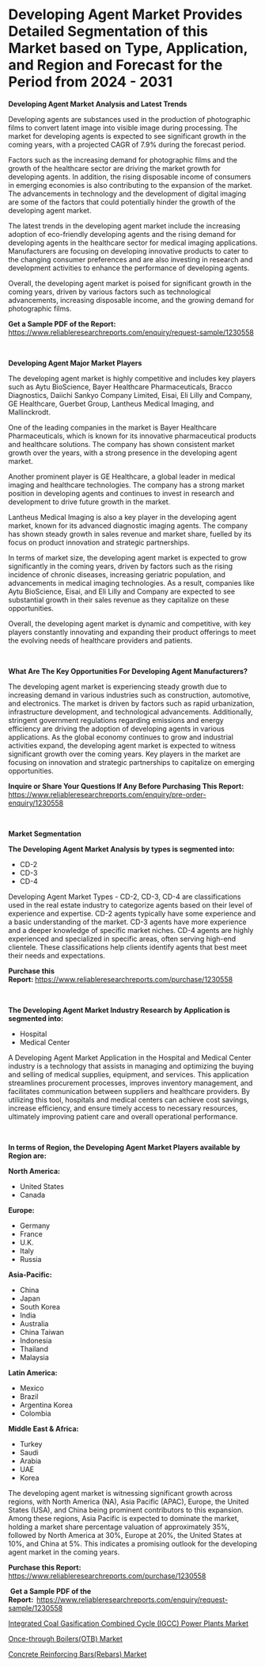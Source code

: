 <p><h1>Developing Agent Market Provides Detailed Segmentation of this Market based on Type, Application, and Region and Forecast for the Period from 2024 - 2031</h1></p><p><strong>Developing Agent Market Analysis and Latest Trends</strong></p>
<p><p>Developing agents are substances used in the production of photographic films to convert latent image into visible image during processing. The market for developing agents is expected to see significant growth in the coming years, with a projected CAGR of 7.9% during the forecast period. </p><p>Factors such as the increasing demand for photographic films and the growth of the healthcare sector are driving the market growth for developing agents. In addition, the rising disposable income of consumers in emerging economies is also contributing to the expansion of the market. The advancements in technology and the development of digital imaging are some of the factors that could potentially hinder the growth of the developing agent market.</p><p>The latest trends in the developing agent market include the increasing adoption of eco-friendly developing agents and the rising demand for developing agents in the healthcare sector for medical imaging applications. Manufacturers are focusing on developing innovative products to cater to the changing consumer preferences and are also investing in research and development activities to enhance the performance of developing agents.</p><p>Overall, the developing agent market is poised for significant growth in the coming years, driven by various factors such as technological advancements, increasing disposable income, and the growing demand for photographic films.</p></p>
<p><strong>Get a Sample PDF of the Report:&nbsp;</strong> <a href="https://www.reliableresearchreports.com/enquiry/request-sample/1230558">https://www.reliableresearchreports.com/enquiry/request-sample/1230558</a></p>
<p>&nbsp;</p>
<p><strong>Developing Agent Major Market Players</strong></p>
<p><p>The developing agent market is highly competitive and includes key players such as Aytu BioScience, Bayer Healthcare Pharmaceuticals, Bracco Diagnostics, Daiichi Sankyo Company Limited, Eisai, Eli Lilly and Company, GE Healthcare, Guerbet Group, Lantheus Medical Imaging, and Mallinckrodt. </p><p>One of the leading companies in the market is Bayer Healthcare Pharmaceuticals, which is known for its innovative pharmaceutical products and healthcare solutions. The company has shown consistent market growth over the years, with a strong presence in the developing agent market. </p><p>Another prominent player is GE Healthcare, a global leader in medical imaging and healthcare technologies. The company has a strong market position in developing agents and continues to invest in research and development to drive future growth in the market. </p><p>Lantheus Medical Imaging is also a key player in the developing agent market, known for its advanced diagnostic imaging agents. The company has shown steady growth in sales revenue and market share, fuelled by its focus on product innovation and strategic partnerships.</p><p>In terms of market size, the developing agent market is expected to grow significantly in the coming years, driven by factors such as the rising incidence of chronic diseases, increasing geriatric population, and advancements in medical imaging technologies. As a result, companies like Aytu BioScience, Eisai, and Eli Lilly and Company are expected to see substantial growth in their sales revenue as they capitalize on these opportunities.</p><p>Overall, the developing agent market is dynamic and competitive, with key players constantly innovating and expanding their product offerings to meet the evolving needs of healthcare providers and patients.</p></p>
<p>&nbsp;</p>
<p><strong>What Are The Key Opportunities For Developing Agent Manufacturers?</strong></p>
<p><p>The developing agent market is experiencing steady growth due to increasing demand in various industries such as construction, automotive, and electronics. The market is driven by factors such as rapid urbanization, infrastructure development, and technological advancements. Additionally, stringent government regulations regarding emissions and energy efficiency are driving the adoption of developing agents in various applications. As the global economy continues to grow and industrial activities expand, the developing agent market is expected to witness significant growth over the coming years. Key players in the market are focusing on innovation and strategic partnerships to capitalize on emerging opportunities.</p></p>
<p><strong>Inquire or Share Your Questions If Any Before Purchasing This Report:</strong> <a href="https://www.reliableresearchreports.com/enquiry/pre-order-enquiry/1230558">https://www.reliableresearchreports.com/enquiry/pre-order-enquiry/1230558</a></p>
<p>&nbsp;</p>
<p><strong>Market Segmentation</strong></p>
<p><strong>The Developing Agent Market Analysis by types is segmented into:</strong></p>
<p><ul><li>CD-2</li><li>CD-3</li><li>CD-4</li></ul></p>
<p><p>Developing Agent Market Types - CD-2, CD-3, CD-4 are classifications used in the real estate industry to categorize agents based on their level of experience and expertise. CD-2 agents typically have some experience and a basic understanding of the market. CD-3 agents have more experience and a deeper knowledge of specific market niches. CD-4 agents are highly experienced and specialized in specific areas, often serving high-end clientele. These classifications help clients identify agents that best meet their needs and expectations.</p></p>
<p><strong>Purchase this Report:&nbsp;</strong><a href="https://www.reliableresearchreports.com/purchase/1230558">https://www.reliableresearchreports.com/purchase/1230558</a></p>
<p>&nbsp;</p>
<p><strong>The Developing Agent Market Industry Research by Application is segmented into:</strong></p>
<p><ul><li>Hospital</li><li>Medical Center</li></ul></p>
<p><p>A Developing Agent Market Application in the Hospital and Medical Center industry is a technology that assists in managing and optimizing the buying and selling of medical supplies, equipment, and services. This application streamlines procurement processes, improves inventory management, and facilitates communication between suppliers and healthcare providers. By utilizing this tool, hospitals and medical centers can achieve cost savings, increase efficiency, and ensure timely access to necessary resources, ultimately improving patient care and overall operational performance.</p></p>
<p>&nbsp;</p>
<p><strong>In terms of Region, the Developing Agent Market Players available by Region are:</strong></p>
<p>
    <p> <strong> North America: </strong>
        <ul>
            <li>United States</li>
            <li>Canada</li>
        </ul>
        </p> 
    <p> <strong> Europe: </strong>
        <ul>
            <li>Germany</li>
            <li>France</li>
            <li>U.K.</li>
            <li>Italy</li>
            <li>Russia</li>
        </ul>
        </p> 
    <p> <strong> Asia-Pacific: </strong>
        <ul>
            <li>China</li>
            <li>Japan</li>
            <li>South Korea</li>
            <li>India</li>
            <li>Australia</li>
            <li>China Taiwan</li>
            <li>Indonesia</li>
            <li>Thailand</li>
            <li>Malaysia</li>
        </ul>
        </p> 
    <p> <strong> Latin America: </strong>
        <ul>
            <li>Mexico</li>
            <li>Brazil</li>
            <li>Argentina Korea</li>
            <li>Colombia</li>
        </ul>
        </p> 
    <p> <strong> Middle East & Africa: </strong>
        <ul>
            <li>Turkey</li>
            <li>Saudi</li>
            <li>Arabia</li>
            <li>UAE</li>
            <li>Korea</li>
        </ul>
    </p>
    </p>
<p><p>The developing agent market is witnessing significant growth across regions, with North America (NA), Asia Pacific (APAC), Europe, the United States (USA), and China being prominent contributors to this expansion. Among these regions, Asia Pacific is expected to dominate the market, holding a market share percentage valuation of approximately 35%, followed by North America at 30%, Europe at 20%, the United States at 10%, and China at 5%. This indicates a promising outlook for the developing agent market in the coming years.</p></p>
<p><strong>Purchase this Report: </strong><a href="https://www.reliableresearchreports.com/purchase/1230558">https://www.reliableresearchreports.com/purchase/1230558</a></p>
<p>&nbsp;<strong>Get a Sample PDF of the Report:&nbsp;&nbsp;</strong><a href="https://www.reliableresearchreports.com/enquiry/request-sample/1230558">https://www.reliableresearchreports.com/enquiry/request-sample/1230558</a></p>
<p><strong></strong></p>
<p><p><a href="https://view.publitas.com/reportprime-1/integrated-coal-gasification-combined-cycle-igcc-power-plants-market-analysis-examines-its-scope-on-growth-opportunities-and-forecasted-trends-spanning-from-2023-to-2030/">Integrated Coal Gasification Combined Cycle (IGCC) Power Plants Market</a></p><p><a href="https://view.publitas.com/reportprime-1/once-through-boilers-otb-market-provides-a-comprehensive-analysis-including-a-macro-overview-of-the-market-as-well-as-micro-details-such-as-market-size-and-competitive-landscape/">Once-through Boilers(OTB) Market</a></p><p><a href="https://view.publitas.com/reportprime-1/concrete-reinforcing-bars-rebars-market-size-and-growth-market-segmentation-regional-and-country-breakdowns-and-market-trends-for-period-from-2023-2030/">Concrete Reinforcing Bars(Rebars) Market</a></p></p>